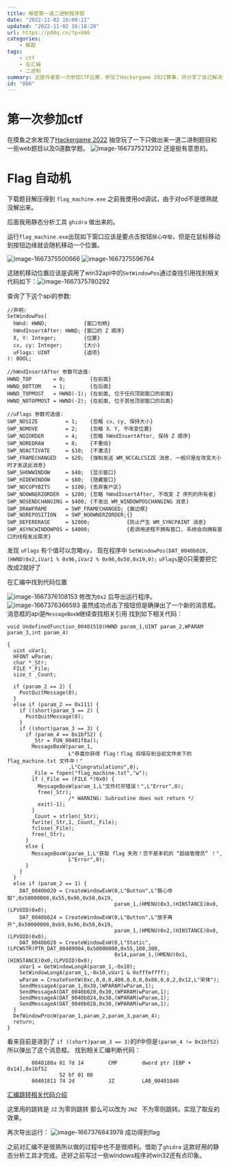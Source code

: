 ```yaml
---
title: 解密第一道二进制程序题
date: "2022-11-02 16:00:21"
updated: "2022-11-02 16:18:20"
url: https://p00q.cn/?p=806
categories:
    - 解题
tags:
    - ctf
    - 反汇编
    - 二进制
summary: 这是作者第一次参加CTF比赛，参加了Hackergame 2022赛事，并分享了自己解决的一道二进制题目。题目是一个自动点击的程序，但按钮位置在鼠标移动过程中会随机改变位置。作者通过分析程序代码，找到了代码中使用的Win32API函数SetWindowPos，并修改了其中的参数，使按钮位置不再随机变动。接着，作者继续查找相关代码，找到了弹出消息框的部分，并在汇编代码中修改了跳转条件，以实现反转跳转的效果。最终，作者成功得到了Flag。在解题过程中，作者借助了静态分析工具Ghidra以及自己对Windows编程的一些基础知识。
id: "806"
---
```


# 第一次参加ctf
在摸鱼之余发现了[Hackergame 2022](https://hack.lug.ustc.edu.cn/)
抽空玩了一下只做出来一道二进制题目和一些web题目以及0道数学题。
![image-1667375212202](../res/img/806-1.png)
还是挺有意思的。

# Flag 自动机

下载题目解压得到 `flag_machine.exe` 之前我使用od调试，由于对od不是很熟就没解出来。

后面我用静态分析工具 `ghidra` 做出来的。

运行`flag_machine.exe`出现如下窗口应该是要点击按钮`狠心夺取`，但是在鼠标移动到按钮边缘就会随机移动一个位置。

![image-1667375500666](../res/img/806-2.png)
![image-1667375596764](../res/img/806-3.png)

这随机移动位置应该是调用了win32api中的`SetWindowPos`通过查找引用找到相关代码如下：![image-1667375780292](../res/img/806-4.png)

查询了下这个api的参数:
```
//声明:
SetWindowPos(
  hWnd: HWND;            {窗口句柄}
  hWndInsertAfter: HWND; {窗口的 Z 顺序}
  X, Y: Integer;         {位置}
  cx, cy: Integer;       {大小}
  uFlags: UINT           {选项}
): BOOL;

//hWndInsertAfter 参数可选值:
HWND_TOP       = 0;        {在前面}
HWND_BOTTOM    = 1;        {在后面}
HWND_TOPMOST   = HWND(-1); {在前面, 位于任何顶部窗口的前面}
HWND_NOTOPMOST = HWND(-2); {在前面, 位于其他顶部窗口的后面}

//uFlags 参数可选值:
SWP_NOSIZE         = 1;    {忽略 cx、cy, 保持大小}
SWP_NOMOVE         = 2;    {忽略 X、Y, 不改变位置}
SWP_NOZORDER       = 4;    {忽略 hWndInsertAfter, 保持 Z 顺序}
SWP_NOREDRAW       = 8;    {不重绘}
SWP_NOACTIVATE     = $10;  {不激活}
SWP_FRAMECHANGED   = $20;  {强制发送 WM_NCCALCSIZE 消息, 一般只是在改变大小时才发送此消息}
SWP_SHOWWINDOW     = $40;  {显示窗口}
SWP_HIDEWINDOW     = $80;  {隐藏窗口}
SWP_NOCOPYBITS     = $100; {丢弃客户区}
SWP_NOOWNERZORDER  = $200; {忽略 hWndInsertAfter, 不改变 Z 序列的所有者}
SWP_NOSENDCHANGING = $400; {不发出 WM_WINDOWPOSCHANGING 消息}
SWP_DRAWFRAME      = SWP_FRAMECHANGED; {画边框}
SWP_NOREPOSITION   = SWP_NOOWNERZORDER;{}
SWP_DEFERERASE     = $2000;            {防止产生 WM_SYNCPAINT 消息}
SWP_ASYNCWINDOWPOS = $4000;            {若调用进程不拥有窗口, 系统会向拥有窗口的线程发出需求}

```
发现 `uFlags` 有个值可以忽略xy，
现在程序中 `SetWindowPos(DAT_0040b020,(HWND)0x2,iVar1 % 0x96,iVar2 % 0x96,0x50,0x19,0);`  `uFlags`是0只需要把它改成2就好了

在汇编中找到代码位置

![image-1667376108153](../res/img/806-5.png)
修改为`0x2` 后导出运行程序。
![image-1667376366593](../res/img/806-6.png)
虽然成功点击了按钮但是确弹出了一个新的消息框。
消息框的api是`MessageBoxW`继续查找相关引用
找到如下相关代码：
```
void UndefinedFunction_00401510(HWND param_1,UINT param_2,WPARAM param_3,int param_4)

{
  uint uVar1;
  HFONT wParam;
  char *_Str;
  FILE *_File;
  size_t _Count;
  
  if (param_2 == 2) {
    PostQuitMessage(0);
  }
  else if (param_2 == 0x111) {
    if ((short)param_3 == 2) {
      PostQuitMessage(0);
    }
    if ((short)param_3 == 3) {
      if (param_4 == 0x1bf52) {
        _Str = FUN_00401f8a();
        MessageBoxW(param_1,
                    L"恭喜你获得 flag！flag 将保存到当前文件夹下的 flag_machine.txt 文件中！"
                    ,L"Congratulations",0);
        _File = fopen("flag_machine.txt","w");
        if (_File == (FILE *)0x0) {
          MessageBoxW(param_1,L"文件打开错误！",L"Error",0);
          free(_Str);
                    /* WARNING: Subroutine does not return */
          exit(-1);
        }
        _Count = strlen(_Str);
        fwrite(_Str,1,_Count,_File);
        fclose(_File);
        free(_Str);
      }
      else {
        MessageBoxW(param_1,L"获取 flag 失败！您不是本机的 “超级管理员” ！",
                    L"Error",0);
      }
    }
  }
  else if (param_2 == 1) {
    DAT_0040b020 = CreateWindowExW(0,L"Button",L"狠心夺取",0x50000000,0x55,0x96,0x50,0x19,
                                   param_1,(HMENU)0x3,(HINSTANCE)0x0,(LPVOID)0x0);
    DAT_0040b024 = CreateWindowExW(0,L"Button",L"放手离开",0x50000000,0xb9,0x96,0x50,0x19,
                                   param_1,(HMENU)0x2,(HINSTANCE)0x0,(LPVOID)0x0);
    DAT_0040b028 = CreateWindowExW(0,L"Static",(LPCWSTR)PTR_DAT_00409004,0x50000000,0x55,100,300,
                                   0x14,param_1,(HMENU)0x1,(HINSTANCE)0x0,(LPVOID)0x0);
    uVar1 = GetWindowLongA(param_1,-0x10);
    SetWindowLongA(param_1,-0x10,uVar1 & 0xfffeffff);
    wParam = CreateFontW(0xc,0,0,0,400,0,0,0,0x86,0,0,2,0x12,L"宋体");
    SendMessageA(param_1,0x30,(WPARAM)wParam,1);
    SendMessageA(DAT_0040b020,0x30,(WPARAM)wParam,1);
    SendMessageA(DAT_0040b024,0x30,(WPARAM)wParam,1);
    SendMessageA(DAT_0040b028,0x30,(WPARAM)wParam,1);
  }
  DefWindowProcW(param_1,param_2,param_3,param_4);
  return;
}

```
看来目前是进到了 `if ((short)param_3 == 3)`的if中但是`(param_4 != 0x1bf52)`所以弹出了这个消息框。
找到相关汇编判断代码：
```
        0040180a 81 7d 14        CMP        dword ptr [EBP + 0x14],0x1bf52
                 52 bf 01 00
        00401811 74 2d           JZ         LAB_00401840
```
 [汇编跳转相关代码介绍](https://blog.csdn.net/zmmycsdn/article/details/78511948)

这里用的跳转是 `JZ` 为零则跳转 那么可以改为 `JNZ ` 不为零则跳转。实现了取反的效果。

再次导出运行：
![image-1667376843978](../res/img/806-7.png)
成功得到flag

之前对汇编不是很熟所以做的过程中也不是很顺利。借助了`ghidra` 这款好用的静态分析工具才完成。还好之前写过一些windows程序对win32还有点印象。


